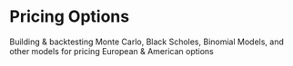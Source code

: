 # Pricing Options
Building & backtesting Monte Carlo, Black Scholes, Binomial Models, and other models for pricing European & American options

